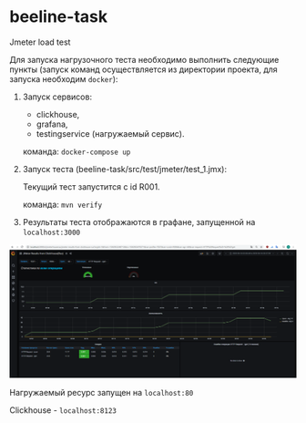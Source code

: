 # beeline-task
Jmeter load test

Для запуска нагрузочного теста необходимо выполнить следующие пункты
(запуск команд осуществляется из директории проекта, для запуска необходим `docker`):
1. Запуск сервисов: 
    * clickhouse, 
    * grafana, 
    * testingservice (нагружаемый сервис).
    
    команда:
    `docker-compose up`
2. Запуск теста (beeline-task/src/test/jmeter/test_1.jmx):

    Текущий тест запустится с id R001.
    
    команда:
    `mvn verify`
    
3. Результаты теста отображаются в графане, запущенной на `localhost:3000`

![grafana](images/grafana-example.png)



Нагружаемый ресурс запущен на `localhost:80`

Clickhouse - `localhost:8123`